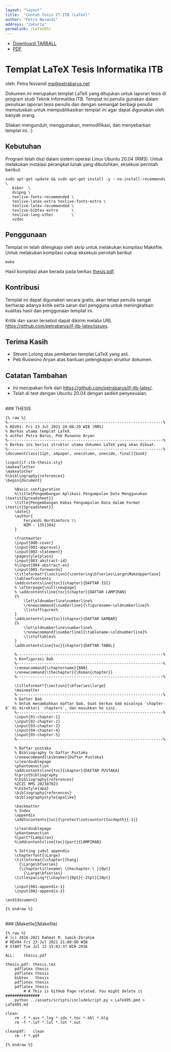```yaml
---
layout: "layout"
title:  "Contoh Tesis IT-ITB (LaTeX)"
author: "Petra Novandi"
address: "Jakarta"
permalink: /LaTeX05/
---
```


* [Downloard TARBALL](../tarballs/LaTeX05.tar.bz2)
* [PDF](thesis.pdf)

# Templat LaTeX Tesis Informatika ITB
oleh: Petra Novandi <me@petrabarus.net>

Dokumen ini merupakan templat LaTeX yang ditujukan untuk laporan
tesis di program studi Teknik Informatika ITB. Templat ini penulis
gunakan dalam penulisan laporan tesis penulis dan dengan semangat
berbagi penulis memutuskan untuk mempublikasikan templat ini agar
dapat digunakan oleh banyak orang.

Silakan mengunduh, menggunakan, memodifikasi, dan menyebarkan
templat ini. :)

## Kebutuhan

Program telah diuji dalam sistem operasi Linux Ubuntu 20.04 (RMS). Untuk melakukan instalasi
perangkat lunak yang dibutuhkan, eksekusi perintah berikut.

```
sudo apt-get update && sudo apt-get install -y --no-install-recommends \
   biber  \
   dvipng \
   texlive-fonts-recommended \
   texlive-latex-extra texlive-fonts-extra \
   texlive-latex-recommended \
   texlive-bibtex-extra      \
   texlive-lang-other        \
   xzdec

```

## Penggunaan

Templat ini telah dilengkapi oleh skrip untuk melakukan kompilasi
Makefile. Untuk melakukan kompilasi cukup eksekusi perintah berikut

```
make

```

Hasil kompilasi akan berada pada berkas  [thesis.pdf](thesis.pdf).


## Kontribusi

Templat ini dapat digunakan secara gratis, akan tetapi penulis sangat
berharap adanya kritik serta saran dari pengguna untuk meningkatkan
kualitas hasil dan penggunaan templat ini.

Kritik dan saran tersebut dapat dikirim melalui URL
<https://github.com/petrabarus/if-itb-latex/issues>.

## Terima Kasih

* Steven Lolong atas pemberian templat LaTeX yang asli.
* Peb Ruswono Aryan atas bantuan pelengkapan struktur dokumen.

## Catatan Tambahan

* Ini merupakan fork dari <https://github.com/petrabarus/if-itb-latex/>.
* Telah di test dengan Ubuntu 20.04 dengan sedikit penyesuaian.

<br>
### THESIS

```
{% raw %}
%--------------------------------------------------------------------%
% REV01: Fri 23 Jul 2021 20:08:29 WIB (RMS)
% Berkas utama templat LaTeX.
% author Petra Barus, Peb Ruswono Aryan
%--------------------------------------------------------------------%
% Berkas ini berisi struktur utama dokumen LaTeX yang akan dibuat.
%--------------------------------------------------------------------%
\documentclass[11pt, a4paper, onecolumn, oneside, final]{book}

\input{if-itb-thesis.sty}
\makeatletter
\makeatother
%\bibliography{references}
\begin{document}

    %Basic configuration
    %\title{Pengembangan Aplikasi Pengumpulan Data Menggunakan \textit{Spreadsheet}}
    \title{Pengembangan Kakas Pengumpulan Data dalam Format \textit{Spreadsheet}}
    \date{}
    \author{
        Feryandi Nurdiantoro \\
        NIM : 13513042
    }   

    \frontmatter
    \input{000-cover}
    \input{001-approval}
    \input{002-statement}
    \pagestyle{plain}
    \input{003-abstract-id}
    %\input{004-abstract-en}
    \input{005-forewords}
    \titleformat*{\section}{\centering\bfseries\Large\MakeUpperCase}
    \tableofcontents
    \addcontentsline{toc}{chapter}{DAFTAR ISI}
    % \afterpage{\null\newpage}
    % \addcontentsline{toc}{chapter}{DAFTAR LAMPIRAN}
    {%
        \let\oldnumberline\numberline%
        \renewcommand{\numberline}{\figurename~\oldnumberline}%
        \listoffigures%
    }
    \addcontentsline{toc}{chapter}{DAFTAR GAMBAR}
    {%
        \let\oldnumberline\numberline%
        \renewcommand{\numberline}{\tablename~\oldnumberline}%
        \listoftables%
    }
    \addcontentsline{toc}{chapter}{DAFTAR TABEL}

    %----------------------------------------------------------------%
    % Konfigurasi Bab
    %----------------------------------------------------------------%
    \renewcommand{\chaptername}{BAB}
    \renewcommand{\thechapter}{\Roman{chapter}}
    %----------------------------------------------------------------%

    \titleformat*{\section}{\bfseries\large}
    \mainmatter
    %----------------------------------------------------------------%
    % Dafter Bab
    % Untuk menambahkan daftar bab, buat berkas bab misalnya `chapter-6` di direktori `chapters`, dan masukkan ke sini.
    %----------------------------------------------------------------%
    \input{01-chapter-1}
    \input{02-chapter-2}
    \input{03-chapter-3}
    \input{04-chapter-4}
    \input{05-chapter-5}
    %----------------------------------------------------------------%

    % Daftar pustaka
    % Bibliography to Daftar Pustaka
    \renewcommand{\bibname}{Daftar Pustaka}
    \cleardoublepage
    \phantomsection
    \addcontentsline{toc}{chapter}{DAFTAR PUSTAKA}
    %\printbibliography
    %\bibliography{references}
    %ZCZC RMS 202107023
    %\bibstyle{apa}
    \bibliography{references}
    \bibliographystyle{apalike}

    \backmatter
    % Index
    \appendix
    \addtocontents{toc}{\protect\setcounter{tocdepth}{-1}}

    \cleardoublepage
    \phantomsection
    %\part*{Lampiran}
    %\addcontentsline{toc}{part}{LAMPIRAN}

    % Setting judul appendix
    \chapterfont{\Large}
    \titleformat{\chapter}[hang]
      {\Large\bfseries}
      {\chaptertitlename\ \thechapter.\ }{0pt}
        {\Large\bfseries}
    \titlespacing*{\chapter}{0pt}{-25pt}{10pt}

    \input{0A1-appendix-1}
    \input{0A2-appendix-2}

\end{document}

{% endraw %}
```

<br>
### [Makefile](Makefile)

```
{% raw %}
# (c) 2016-2021 Rahmat M. Samik-Ibrahim
# REV04 Fri 23 Jul 2021 21:00:00 WIB
# START Tue Jul 12 15:02:37 WIB 2016

ALL:	thesis.pdf

thesis.pdf:	thesis.tex
	pdflatex thesis
	pdflatex thesis
	bibtex   thesis
	pdflatex thesis
	pdflatex thesis
        # # This is GitHub Page related. You might delete it ###############
	python ../assets/scripts/includeScript.py < LaTeX05.pmd > LaTeX05.md

clean:
	rm -f *.aux *.log *.idx *.toc *.bbl *.blg
	rm -f *.lof *.lol *.lot *.out

cleanpdf:	clean
	rm -f *.pdf

{% endraw %}
```

